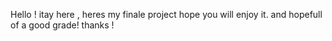Hello !
itay here , heres my finale project hope you will enjoy it.
and hopefull of a good grade!
thanks !


